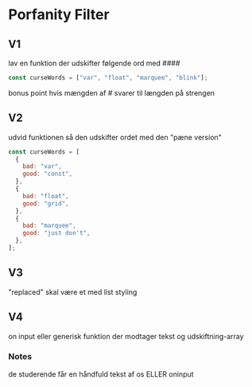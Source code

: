 # Porfanity Filter

## V1

lav en funktion der udskifter følgende ord med ####

```js
const curseWords = ["var", "float", "marquee", "blink"];
```

bonus point hvis mængden af # svarer til længden på strengen

## V2

udvid funktionen så den udskifter ordet med den "pæne version"

```js
const curseWords = [
  {
    bad: "var",
    good: "const",
  },
  {
    bad: "float",
    good: "grid",
  },
  {
    bad: "marquee",
    good: "just don't",
  },
];
```

## V3

"replaced" skal være et <span> med list styling

## V4

on input eller generisk funktion der modtager tekst og udskiftning-array

### Notes

de studerende får en håndfuld tekst af os ELLER oninput
